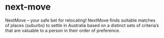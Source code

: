 # next-move
NextMove – your safe bet for relocating!
NextMove finds suitable matches of places (suburbs) to settle in Australia based on a distinct sets of criteria’s that are valuable to a person in their order of preference.
